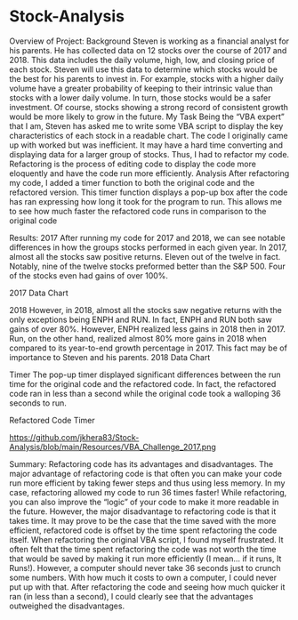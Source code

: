 # Stock-Analysis
Overview of Project: 
Background
	Steven is working as a financial analyst for his parents. He has collected data on 12 stocks over the course of 2017 and 2018. This data includes the daily volume, high, low, and closing price of each stock. Steven will use this data to determine which stocks would be the best for his parents to invest in. For example, stocks with a higher daily volume have a greater probability of keeping to their intrinsic value than stocks with a lower daily volume. In turn, those stocks would be a safer investment. Of course, stocks showing a strong record of consistent growth would be more likely to grow in the future. 
My Task
	Being the “VBA expert” that I am, Steven has asked me to write some VBA script to display the key characteristics of each stock in a readable chart. The code I originally came up with worked but was inefficient. It may have a hard time converting and displaying data for a larger group of stocks. Thus, I had to refactor my code. Refactoring is the process of editing code to display the code more eloquently and have the code run more efficiently. 
Analysis
	After refactoring my code, I added a timer function to both the original code and the refactored version. This timer function displays a pop-up box after the code has ran expressing how long it took for the program to run. This allows me to see how much faster the refactored code runs in comparison to the original code 

Results:
2017
	After running my code for 2017 and 2018, we can see notable differences in how the groups stocks performed in each given year. In 2017, almost all the stocks saw positive returns. Eleven out of the twelve in fact. Notably, nine of the twelve stocks preformed better than the S&P 500. Four of the stocks even had gains of over 100%. 

2017 Data Chart 



	


	
2018
However, in 2018, almost all the stocks saw negative returns with the only exceptions being ENPH and RUN. In fact, ENPH and RUN both saw gains of over 80%. However, ENPH realized less gains in 2018 then in 2017. Run, on the other hand, realized almost 80% more gains in 2018 when compared to its year-to-end growth percentage in 2017. This fact may be of importance to Steven and his parents. 
2018 Data Chart










Timer
	The pop-up timer displayed significant differences between the run time for the original code and the refactored code. In fact, the refactored code ran in less than a second while the original code took a walloping 36 seconds to run. 

Refactored Code Timer    

https://github.com/jkhera83/Stock-Analysis/blob/main/Resources/VBA_Challenge_2017.png












Summary: 
	Refactoring code has its advantages and disadvantages. The major advantage of refactoring code is that often you can make your code run more efficient by taking fewer steps and thus using less memory. In my case, refactoring allowed my code to run 36 times faster! While refactoring, you can also improve the “logic” of your code to make it more readable in the future. However, the major disadvantage to refactoring code is that it takes time. It may prove to be the case that the time saved with the more efficient, refactored code is offset by the time spent refactoring the code itself. 
	When refactoring the original VBA script, I found myself frustrated. It often felt that the time spent refactoring the code was not worth the time that would be saved by making it run more efficiently (I mean… if it runs, It Runs!). However, a computer should never take 36 seconds just to crunch some numbers. With how much it costs to own a computer, I could never put up with that. After refactoring the code and seeing how much quicker it ran (in less than a second), I could clearly see that the advantages outweighed the disadvantages.  
